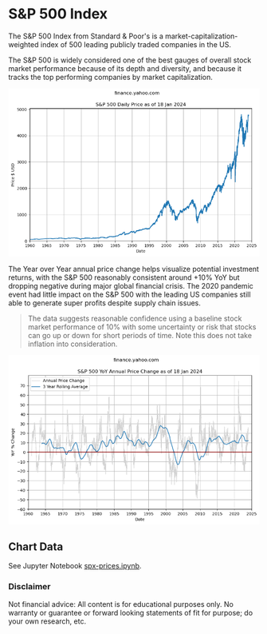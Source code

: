 # S&P 500 Index

The S&P 500 Index from Standard & Poor's is a market-capitalization-weighted index of 500 leading publicly traded companies in the US. 

The S&P 500 is widely considered one of the best gauges of overall stock market performance because of its depth and diversity, and because it tracks the top performing companies by market capitalization.

![SPX History](images/spx-history.png)

The Year over Year annual price change helps visualize potential investment returns, with the S&P 500 reasonably consistent around +10% YoY but dropping negative during major global financial crisis. The 2020 pandemic event had little impact on the S&P 500 with the leading US companies still able to generate super profits despite supply chain issues.

> The data suggests reasonable confidence using a baseline stock market performance of 10% with some uncertainty or risk that stocks can go up or down for short periods of time. Note this does not take inflation into consideration.

![SPX YoY](images/spx-yoy.png)

## Chart Data

See Jupyter Notebook [spx-prices.ipynb](https://github.com/mikejonestechno/investment-analytics/blob/main/notebooks/spx-prices.ipynb).

### Disclaimer

Not financial advice: All content is for educational purposes only. No warranty or guarantee or forward looking statements of fit for purpose; do your own research, etc.